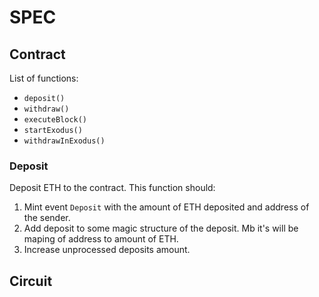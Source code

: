 # SPEC

## Contract

List of functions:

- `deposit()`
- `withdraw()`
- `executeBlock()`
- `startExodus()`
- `withdrawInExodus()`

### Deposit

Deposit ETH to the contract. This function should:
1. Mint event `Deposit` with the amount of ETH deposited and address of the sender.
2. Add deposit to some magic structure of the deposit. Mb it's will be maping of address to amount of ETH.
3. Increase unprocessed deposits amount.

## Circuit
